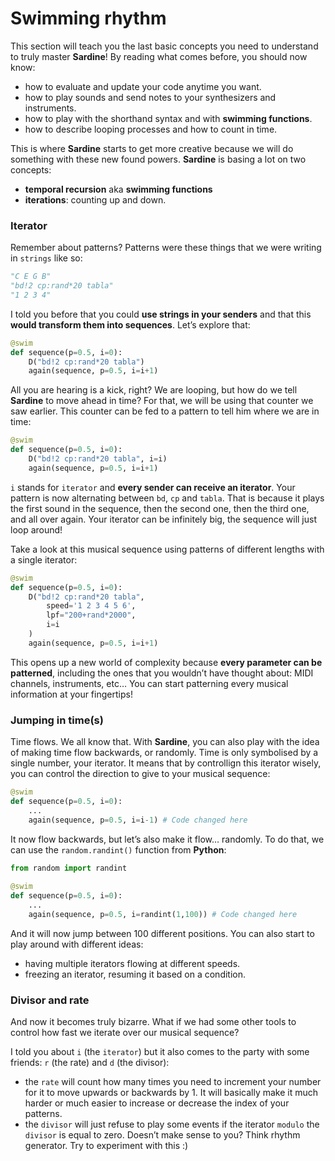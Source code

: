 # Swimming rhythm

This section will teach you the last basic concepts you need to understand to truly master **Sardine**! By reading what comes before, you should now know:

- how to evaluate and update your code anytime you want.
- how to play sounds and send notes to your synthesizers and instruments.
- how to play with the shorthand syntax and with **swimming functions**.
- how to describe looping processes and how to count in time.

This is where **Sardine** starts to get more creative because we will do something with these new found powers. **Sardine** is basing a lot on two concepts:

- **temporal recursion** aka **swimming functions**
- **iterations**: counting up and down.

### Iterator

Remember about patterns? Patterns were these things that we were writing in `strings` like so:

```python
"C E G B"
"bd!2 cp:rand*20 tabla"
"1 2 3 4"
```

I told you before that you could **use strings in your senders** and that this **would transform them into sequences**. Let&rsquo;s explore that:

```python
@swim
def sequence(p=0.5, i=0):
    D("bd!2 cp:rand*20 tabla")
    again(sequence, p=0.5, i=i+1)
```

All you are hearing is a kick, right? We are looping, but how do we tell **Sardine** to move ahead in time? For that, we will be using that counter we saw earlier. This counter can be fed to a pattern to tell him where we are in time:

```python
@swim
def sequence(p=0.5, i=0):
    D("bd!2 cp:rand*20 tabla", i=i)
    again(sequence, p=0.5, i=i+1)
```

`i` stands for `iterator` and **every sender can receive an iterator**. Your pattern is now alternating between `bd`, `cp` and `tabla`. That is because it plays the first sound in the sequence, then the second one, then the third one, and all over again. Your iterator can be infinitely big, the sequence will just loop around!

Take a look at this musical sequence using patterns of different lengths with a single iterator:

```python
@swim
def sequence(p=0.5, i=0):
    D("bd!2 cp:rand*20 tabla",
        speed='1 2 3 4 5 6',
        lpf="200+rand*2000",
        i=i
    )
    again(sequence, p=0.5, i=i+1)
```

This opens up a new world of complexity because **every parameter can be patterned**, including the ones that you wouldn&rsquo;t have thought about: MIDI channels, instruments, etc&#x2026; You can start patterning every musical information at your fingertips!


### Jumping in time(s)

Time flows. We all know that. With **Sardine**, you can also play with the idea of making time flow backwards, or randomly. Time is only symbolised by a single number, your iterator. It means that by controllign this iterator wisely, you can control the direction to give to your musical sequence:

```python
@swim
def sequence(p=0.5, i=0):
    ...
    again(sequence, p=0.5, i=i-1) # Code changed here
```

It now flow backwards, but let&rsquo;s also make it flow&#x2026; randomly. To do that, we can use the `random.randint()` function from **Python**:

```python
from random import randint
    
@swim
def sequence(p=0.5, i=0):
    ...
    again(sequence, p=0.5, i=randint(1,100)) # Code changed here
```

And it will now jump between 100 different positions. You can also start to play around with different ideas:

- having multiple iterators flowing at different speeds.
- freezing an iterator, resuming it based on a condition.

### Divisor and rate

And now it becomes truly bizarre. What if we had some other tools to control how fast we iterate over our musical sequence?

I told you about `i` (the `iterator`) but it also comes to the party with some friends: `r` (the rate) and `d` (the divisor):

- the `rate` will count how many times you need to increment your number for it to move upwards or backwards by 1. It will basically make it much harder or much easier to increase or decrease the index of your patterns.
- the `divisor` will just refuse to play some events if the iterator `modulo` the `divisor` is equal to zero. Doesn&rsquo;t make sense to you? Think rhythm generator. Try to experiment with this :)



